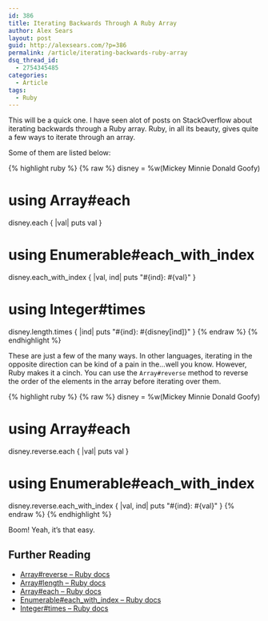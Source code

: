 ```yaml
---
id: 386
title: Iterating Backwards Through A Ruby Array
author: Alex Sears
layout: post
guid: http://alexsears.com/?p=386
permalink: /article/iterating-backwards-ruby-array
dsq_thread_id:
  - 2754345485
categories:
  - Article
tags:
  - Ruby
---
```

This will be a quick one. I have seen alot of posts on StackOverflow about iterating backwards through a Ruby array. Ruby, in all its beauty, gives quite a few ways to iterate through an array.

<!--more-->

Some of them are listed below:

{% highlight ruby %}
{% raw %}
disney = %w(Mickey Minnie Donald Goofy)

# using Array#each
disney.each { |val| puts val }

# using Enumerable#each_with_index
disney.each_with_index { |val, ind| puts "#{ind}: #{val}" }

# using Integer#times
disney.length.times { |ind| puts "#{ind}: #{disney[ind]}" }
{% endraw %}
{% endhighlight %}

These are just a few of the many ways. In other languages, iterating in the opposite direction can be kind of a pain in the&#8230;well you know. However, Ruby makes it a cinch. You can use the `Array#reverse` method to reverse the order of the elements in the array before iterating over them.

{% highlight ruby %}
{% raw %}
disney = %w(Mickey Minnie Donald Goofy)

# using Array#each
disney.reverse.each { |val| puts val }

# using Enumerable#each_with_index
disney.reverse.each_with_index { |val, ind| puts "#{ind}: #{val}" }
{% endraw %}
{% endhighlight %}

Boom! Yeah, it&#8217;s that easy.

## Further Reading

  * [Array#reverse &#8211; Ruby docs][1]
  * [Array#length &#8211; Ruby docs][2]
  * [Array#each &#8211; Ruby docs][3]
  * [Enumerable#each\_with\_index &#8211; Ruby docs][4]
  * [Integer#times &#8211; Ruby docs][5]

 [1]: http://ruby-doc.org/core-2.0/Array.html#method-i-reverse
 [2]: http://ruby-doc.org/core-2.0/Array.html#method-i-length
 [3]: http://ruby-doc.org/core-2.0/Array.html#method-i-each
 [4]: http://ruby-doc.org/core-2.0/Enumerable.html#method-i-each_with_index
 [5]: http://ruby-doc.org/core-2.0.0/Integer.html#method-i-times